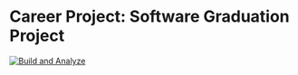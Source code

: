 # Career Project: Software Graduation Project
[![Build and Analyze](https://github.com/ayhamdw/Jetak/actions/workflows/main.yml/badge.svg)](https://github.com/ayhamdw/Jetak/actions/workflows/main.yml)
